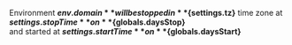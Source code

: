 Environment **${env.domain}** will be stopped in **${settings.tz}** time zone at **${settings.stopTime}**  
on **${globals.daysStop}**  
and started at **${settings.startTime}**  
on **${globals.daysStart}**
